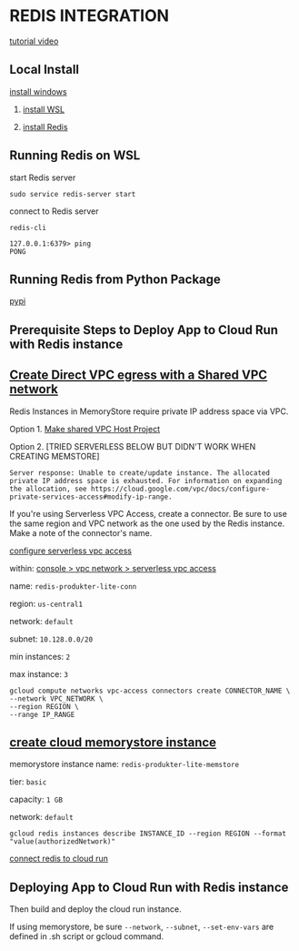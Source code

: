 # REDIS INTEGRATION

[tutorial video](https://www.youtube.com/watch?v=_8lJ5lp8P0U&t=1s)

## Local Install

[install windows](https://redis.io/docs/install/)

1. [install WSL](https://learn.microsoft.com/en-us/windows/wsl/install)

2. [install Redis](https://redis.io/docs/install/install-redis/install-redis-on-windows/)

## Running Redis on WSL

start Redis server

```
sudo service redis-server start
```

connect to Redis server

```
redis-cli 

127.0.0.1:6379> ping
PONG
```

## Running Redis from Python Package

[pypi](https://pypi.org/project/redis/)

## Prerequisite Steps to Deploy App to Cloud Run with Redis instance

## [Create Direct VPC egress with a Shared VPC network](https://cloud.google.com/run/docs/configuring/shared-vpc-direct-vpc)

Redis Instances in MemoryStore require private IP address space via VPC.

Option 1. [Make shared VPC Host Project](https://console.cloud.google.com/networking/xpn/details?project=produkter-406316)


Option 2. [TRIED SERVERLESS BELOW BUT DIDN'T WORK WHEN CREATING MEMSTORE]

```
Server response: Unable to create/update instance. The allocated private IP address space is exhausted. For information on expanding the allocation, see https://cloud.google.com/vpc/docs/configure-private-services-access#modify-ip-range.
``` 

If you're using Serverless VPC Access, create a connector. Be sure to use the same region and VPC network as the one used by the Redis instance. Make a note of the connector's name.

[configure serverless vpc access](https://cloud.google.com/vpc/docs/configure-serverless-vpc-access#gcloud)

within: [console > vpc network > serverless vpc access](https://console.cloud.google.com/networking/connectors/list?project=produkter-406316)

name: `redis-produkter-lite-conn`

region: `us-central1`

network: `default`

subnet: `10.128.0.0/20`

min instances: `2`

max instance: `3`

```
gcloud compute networks vpc-access connectors create CONNECTOR_NAME \
--network VPC_NETWORK \
--region REGION \
--range IP_RANGE
```

## [create cloud memorystore instance](https://cloud.google.com/memorystore/docs/redis/create-instance-console)


memorystore instance name: `redis-produkter-lite-memstore`

tier: `basic`

capacity: `1 GB`

network: `default`

```
gcloud redis instances describe INSTANCE_ID --region REGION --format "value(authorizedNetwork)"
```

[connect redis to cloud run](https://cloud.google.com/memorystore/docs/redis/connect-redis-instance-cloud-run)


## Deploying App to Cloud Run with Redis instance

Then build and deploy the cloud run instance.

If using memorystore, be sure `--network`, `--subnet`, `--set-env-vars` are defined in .sh script or gcloud command.